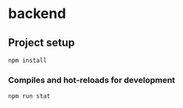 # backend

## Project setup
```
npm install
```

### Compiles and hot-reloads for development
```
npm run stat


